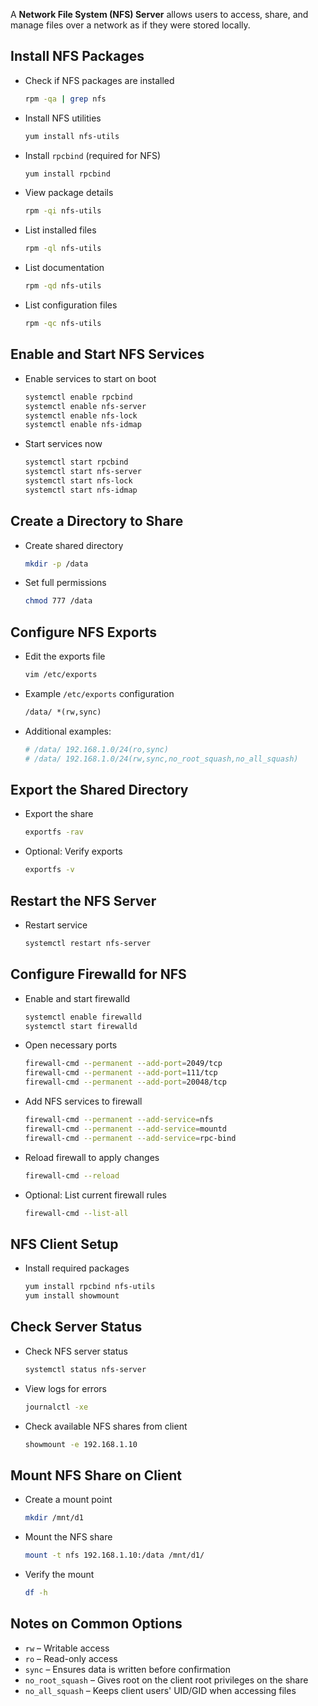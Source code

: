 A **Network File System (NFS) Server** allows users to access, share, and manage files over a network as if they were stored locally. 

## **Install NFS Packages**

* Check if NFS packages are installed

  ```bash
  rpm -qa | grep nfs
  ```

* Install NFS utilities

  ```bash
  yum install nfs-utils
  ```

* Install `rpcbind` (required for NFS)

  ```bash
  yum install rpcbind
  ```

* View package details

  ```bash
  rpm -qi nfs-utils
  ```

* List installed files

  ```bash
  rpm -ql nfs-utils
  ```

* List documentation

  ```bash
  rpm -qd nfs-utils
  ```

* List configuration files

  ```bash
  rpm -qc nfs-utils
  ```



## **Enable and Start NFS Services**

* Enable services to start on boot

  ```bash
  systemctl enable rpcbind
  systemctl enable nfs-server
  systemctl enable nfs-lock
  systemctl enable nfs-idmap
  ```

* Start services now

  ```bash
  systemctl start rpcbind
  systemctl start nfs-server
  systemctl start nfs-lock
  systemctl start nfs-idmap
  ```



## **Create a Directory to Share**

* Create shared directory

  ```bash
  mkdir -p /data
  ```

* Set full permissions

  ```bash
  chmod 777 /data
  ```



## **Configure NFS Exports**

* Edit the exports file

  ```bash
  vim /etc/exports
  ```

* Example `/etc/exports` configuration

  ```apache
  /data/ *(rw,sync)
  ```

* Additional examples:

  ```apache
  # /data/ 192.168.1.0/24(ro,sync)
  # /data/ 192.168.1.0/24(rw,sync,no_root_squash,no_all_squash)
  ```



## **Export the Shared Directory**

* Export the share

  ```bash
  exportfs -rav
  ```

* Optional: Verify exports

  ```bash
  exportfs -v
  ```



## **Restart the NFS Server**

* Restart service

  ```bash
  systemctl restart nfs-server
  ```



## **Configure Firewalld for NFS**

* Enable and start firewalld

  ```bash
  systemctl enable firewalld
  systemctl start firewalld
  ```

* Open necessary ports

  ```bash
  firewall-cmd --permanent --add-port=2049/tcp
  firewall-cmd --permanent --add-port=111/tcp
  firewall-cmd --permanent --add-port=20048/tcp
  ```

* Add NFS services to firewall

  ```bash
  firewall-cmd --permanent --add-service=nfs
  firewall-cmd --permanent --add-service=mountd
  firewall-cmd --permanent --add-service=rpc-bind
  ```

* Reload firewall to apply changes

  ```bash
  firewall-cmd --reload
  ```

* Optional: List current firewall rules

  ```bash
  firewall-cmd --list-all
  ```



## **NFS Client Setup**

* Install required packages

  ```bash
  yum install rpcbind nfs-utils
  yum install showmount
  ```



## **Check Server Status**

* Check NFS server status

  ```bash
  systemctl status nfs-server
  ```

* View logs for errors

  ```bash
  journalctl -xe
  ```

* Check available NFS shares from client

  ```bash
  showmount -e 192.168.1.10
  ```



## **Mount NFS Share on Client**

* Create a mount point

  ```bash
  mkdir /mnt/d1
  ```

* Mount the NFS share

  ```bash
  mount -t nfs 192.168.1.10:/data /mnt/d1/
  ```

* Verify the mount

  ```bash
  df -h
  ```



## **Notes on Common Options**

* `rw` – Writable access
* `ro` – Read-only access
* `sync` – Ensures data is written before confirmation
* `no_root_squash` – Gives root on the client root privileges on the share
* `no_all_squash` – Keeps client users' UID/GID when accessing files

